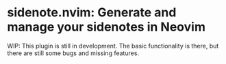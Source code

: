 # sidenote.nvim: Generate and manage your sidenotes in Neovim

WIP: This plugin is still in development. The basic functionality is there, but there are still some bugs and missing features.
